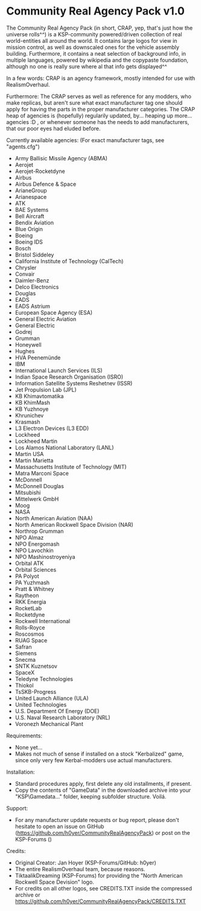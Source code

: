 # Community Real Agency Pack v1.0

The Community Real Agency Pack (in short, CRAP, yep, that's just how the universe rolls^^) is a KSP-community powered/driven collection of real world-entities all around the world.
It contains large logos for view in mission control, as well as downscaled ones for the vehicle assembly building.
Furthermore, it contains a neat selection of background info, in multiple languages, powered by wikipedia and the copypaste foundation, although no one is really sure where al that info gets displayed^^

In a few words:
CRAP is an agency framework, mostly intended for use with RealismOverhaul.

Furthermore:
The CRAP serves as well as reference for any modders, who make replicas, but aren't sure what exact manufacturer tag one should apply for having the parts in the proper manufacturer categories.
The CRAP heap of agencies is (hopefully) regularily updated, by... heaping up more... agencies :D , or whenever someone has the needs to add manufacturers, that our poor eyes had eluded before.



Currently available agencies: (For exact manufacturer tags, see "agents.cfg")

- Army Ballisic Missile Agency (ABMA)
- Aerojet
- Aerojet-Rocketdyne
- Airbus
- Airbus Defence & Space
- ArianeGroup
- Arianespace
- ATK
- BAE Systems
- Bell Aircraft
- Bendix Aviation
- Blue Origin
- Boeing
- Boeing IDS
- Bosch
- Bristol Siddeley
- California Institute of Technology (CalTech)
- Chrysler
- Convair
- Daimler-Benz
- Delco Electronics
- Douglas
- EADS
- EADS Astrium
- European Space Agency (ESA)
- General Electric Aviation
- General Electric
- Godrej
- Grumman
- Honeywell
- Hughes
- HVA Peenemünde
- IBM
- International Launch Services (ILS)
- Indian Space Research Organisation (ISRO)
- Information Satellite Systems Reshetnev (ISSR)
- Jet Propulsion Lab (JPL)
- KB Khimavtomatika
- KB KhimMash
- KB Yuzhnoye
- Khrunichev
- Krasmash
- L3 Electron Devices (L3 EDD)
- Lockheed
- Lockheed Martin
- Los Alamos National Laboratory (LANL)
- Martin USA
- Martin Marietta
- Massachusetts Institute of Technology (MIT)
- Matra Marconi Space
- McDonnell
- McDonnell Douglas
- Mitsubishi
- Mittelwerk GmbH
- Moog
- NASA
- North American Aviation (NAA)
- North American Rockwell Space Division (NAR)
- Northrop Grumman
- NPO Almaz
- NPO Energomash
- NPO Lavochkin
- NPO Mashinostroyeniya
- Orbital ATK
- Orbital Sciences
- PA Polyot
- PA Yuzhmash
- Pratt & Whitney
- Raytheon
- RKK Energia
- RocketLab
- Rocketdyne
- Rockwell International
- Rolls-Royce
- Roscosmos
- RUAG Space
- Safran
- Siemens
- Snecma
- SNTK Kuznetsov
- SpaceX
- Teledyne Technologies
- Thiokol
- TsSKB-Progress
- United Launch Alliance (ULA)
- United Technologies
- U.S. Department Of Energy (DOE)
- U.S. Naval Research Laboratory (NRL)
- Voronezh Mechanical Plant

Requirements:
- None yet...
- Makes not much of sense if installed on a stock "Kerbalized" game, since only very few Kerbal-modders use actual manufacturers.

Installation:
- Standard procedures apply, first delete any old installments, if present.
- Copy the contents of "GameData" in the downloaded archive into your "KSP\Gamedata\..." folder, keeping subfolder structure. Voilá.

Support:
- For any manufacturer update requests or bug report, please don't hesitate to open an issue on GitHub (https://github.com/h0yer/CommunityRealAgencyPack) or post on the KSP-Forums ()

Credits:
- Original Creator: Jan Hoyer (KSP-Forums/GitHub: h0yer)
- The entire RealismOverhaul team, because reasons.
- TiktaalikDreaming (KSP-Forums) for providing the "North American Rockwell Space Devision" logo.
- For credits on all other logos, see CREDITS.TXT inside the compressed archive or https://github.com/h0yer/CommunityRealAgencyPack/CREDITS.TXT
